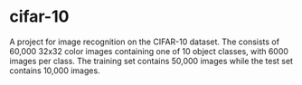 # cifar-10

A project for image recognition on the CIFAR-10 dataset. The consists of 60,000 32x32 color images containing one of 10 object classes, with 6000 images per class. The training set contains 50,000 images while the test set contains 10,000 images.
